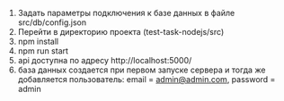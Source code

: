 1) Задать параметры подключения к базе данных в файле src/db/config.json
2) Перейти в директорию проекта (test-task-nodejs/src)
3) npm install
4) npm run start
5) api доступна по адресу http://localhost:5000/
6) база данных создается при первом запуске сервера и тогда же добавляется пользователь: email = admin@admin.com, password = admin
